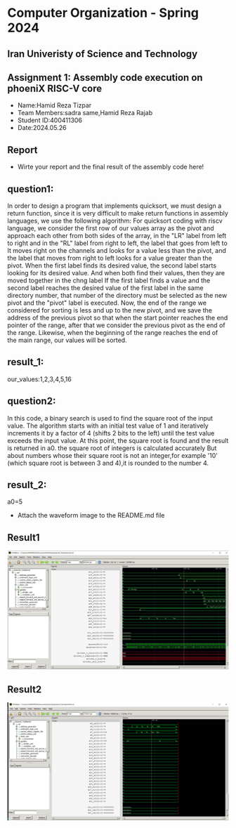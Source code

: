 Computer Organization - Spring 2024
==============================================================
## Iran Univeristy of Science and Technology
## Assignment 1: Assembly code execution on phoeniX RISC-V core

- Name:Hamid Reza Tizpar
- Team Members:sadra same,Hamid Reza Rajab
- Student ID:400411306
- Date:2024.05.26

## Report
- Wirte your report and the final result of the assembly code here!

## question1:
In order to design a program that implements quicksort, we must design a return function, since it is very difficult to make return functions in assembly languages, we use the following algorithm:
For quicksort coding with riscv language, we consider the first row of our values array as the pivot and approach each other from both sides of the array, in the "LR" label from left to right and in the "RL" label from right to left, the label that goes from left to It moves right on the channels and looks for a value less than the pivot, and the label that moves from right to left looks for a value greater than the pivot. When the first label finds its desired value, the second label starts looking for its desired value. And when both find their values, then they are moved together in the chng label
If the first label finds a value and the second label reaches the desired value of the first label in the same directory number, that number of the directory must be selected as the new pivot and the "pivot" label is executed.
Now, the end of the range we considered for sorting is less and up to the new pivot, and we save the address of the previous pivot so that when the start pointer reaches the end pointer of the range, after that we consider the previous pivot as the end of the range. 
Likewise, when the beginning of the range reaches the end of the main range, our values will be sorted.

## result_1:
our_values:1,2,3,4,5,16


## question2:
   In this code, a binary search is used to find the square root of the input value. The algorithm starts with an initial test value of 1 and iteratively increments it by a factor of 4 (shifts 2 bits to the left) until the test value exceeds the input value. At this point, the square root is found and the result is returned in a0. 
   the square root of integers is calculated accurately But about numbers whose their square root is not an integer,for example '10' (which square root is between 3 and 4),it is rounded to the number 4.

## result_2:
a0=5

- Attach the waveform image to the README.md file


## Result1
![Result1](Result1.jpg)



## Result2
![Result2](Result2.jpg)
